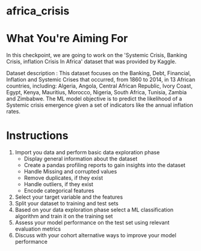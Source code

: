 # africa_crisis
# What You're Aiming For

In this checkpoint, we are going to work on the 'Systemic Crisis, Banking Crisis, inflation Crisis In Africa' dataset that was provided by Kaggle.

Dataset description : This dataset focuses on the Banking, Debt, Financial, Inflation and Systemic Crises that occurred, from 1860 to 2014, in 13 African countries, including: Algeria, Angola, Central African Republic, Ivory Coast, Egypt, Kenya, Mauritius, Morocco, Nigeria, South Africa, Tunisia, Zambia and Zimbabwe. The ML model objective is to predict the likelihood of a Systemic crisis emergence given a set of indicators like the annual inflation rates.

# Instructions

1. Import you data and perform basic data exploration phase
   * Display general information about the dataset
   * Create a pandas profiling reports to gain insights into the dataset
   * Handle Missing and corrupted values
   * Remove duplicates, if they exist
   * Handle outliers, if they exist
   * Encode categorical features
2. Select your target variable and the features
3. Split your dataset to training and test sets
4. Based on your data exploration phase select a ML classification algorithm and train it on the training set
5. Assess your model performance on the test set using relevant evaluation metrics
6. Discuss with your cohort alternative ways to improve your model performance
